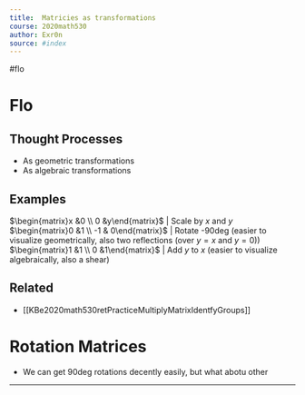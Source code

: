 ```yaml
---
title:  Matricies as transformations
course: 2020math530
author: Exr0n
source: #index
---
```

#flo

# Flo
## Thought Processes
- As geometric transformations
- As algebraic transformations

## Examples
$\begin{matrix}x &0 \\ 0 &y\end{matrix}$ | Scale by $x$ and $y$
$\begin{matrix}0 &1 \\ -1 & 0\end{matrix}$ | Rotate -90deg (easier to visualize geometrically, also two reflections (over $y=x$ and $y=0$))
$\begin{matrix}1 &1 \\ 0 &1\end{matrix}$ | Add $y$ to $x$ (easier to visualize algebraically, also a shear)

## Related
- [[KBe2020math530retPracticeMultiplyMatrixIdentfyGroups]]

# Rotation Matrices
- We can get 90deg rotations decently easily, but what abotu other 

---
